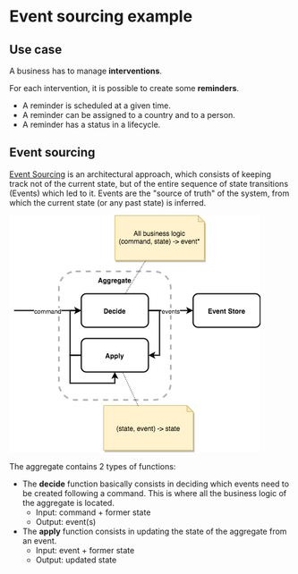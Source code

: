 # Event sourcing example

## Use case
A business has to manage **interventions**.

For each intervention, it is possible to create some **reminders**.
* A reminder is scheduled at a given time.
* A reminder can be assigned to a country and to a person.
* A reminder has a status in a lifecycle.

## Event sourcing

[Event Sourcing](https://martinfowler.com/eaaDev/EventSourcing.html) is an architectural approach, which consists of keeping track not of the current state, but of the entire sequence of state transitions (Events) which led to it.
Events are the "source of truth" of the system, from which the current state (or any past state) is inferred.

![Event sourcing](doc/images/Event_sourcing.png)

The aggregate contains 2 types of functions:
* The **decide** function basically consists in deciding which events need to be created following a command. This is where all the business logic of the aggregate is located.
  * Input: command + former state
  * Output: event(s)
* The **apply** function consists in updating the state of the aggregate from an event.
  * Input: event + former state
  * Output: updated state
